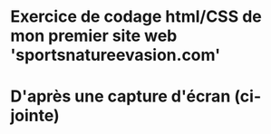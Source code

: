 # Exercice de codage html/CSS de mon premier site web 'sportsnatureevasion.com'
# D'après une capture d'écran (ci-jointe)
